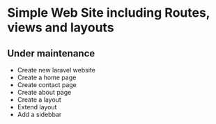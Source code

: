 # Simple Web Site including Routes, views and layouts

## Under maintenance

* Create new laravel website
* Create a home page
* Create contact page
* Create about page
* Create a layout
* Extend layout
* Add a sidebbar